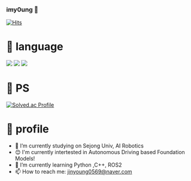 ### imy0ung 👋

[![Hits](https://hits.seeyoufarm.com/api/count/incr/badge.svg?url=https%3A%2F%2Fgithub.com%2Fimy0ung&count_bg=%2379C83D&title_bg=%23555555&icon=&icon_color=%23E7E7E7&title=hits&edge_flat=false)](https://hits.seeyoufarm.com)


# 💪 language
<img src="https://img.shields.io/badge/c++-00599C?style=for-the-badge&logo=c%2B%2B&logoColor=white"> <img src="https://img.shields.io/badge/python-3776AB?style=for-the-badge&logo=python&logoColor=white"> <img src="https://img.shields.io/badge/kotlin-7F52FF?style=for-the-badge&logo=kotlin&logoColor=white">

# :runner: PS
[![Solved.ac Profile](http://mazassumnida.wtf/api/v2/generate_badge?boj=jinyoung0569)](https://solved.ac/jinyoung0569/)

# :boy: profile
- 🔭 I’m currently studying on Sejong Univ, AI Robotics
- 😊 I'm currently intertested in Autonomous Driving based Foundation Models! 
- 🌱 I’m currently learning Python ,C++, ROS2
- 📫 How to reach me: jinyoung0569@naver.com
